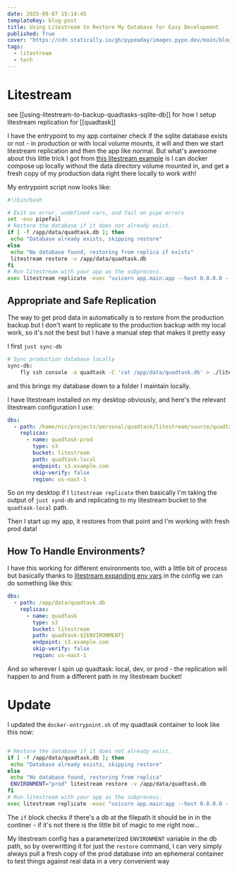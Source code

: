 ```yaml
---
date: 2025-08-07 15:14:45
templateKey: blog-post
title: Using Litestream to Restore My Database for Easy Development
published: True
cover: "https://cdn.statically.io/gh/pypeaday/images.pype.dev/main/blog-media/20250807213014_2a14556e.png"
tags:
  - litestream
  - tech
---
```


# Litestream

see [[using-litestream-to-backup-quadtasks-sqlite-db]] for how I setup litestream replication for [[quadtask]]

I have the entrypoint to my app container check if the sqlite database exists
or not - in production or with local volume mounts, it will and then we start
litestream replication and then the app like normal. But what's awesome about
this little trick I got from [this litestream
example](https://github.com/benbjohnson/litestream-docker-example/tree/main) is
I can docker compose up locally without the data directory volume mounted in,
and get a fresh copy of my production data right there locally to work with!

My entrypoint script now looks like:

```bash
#!/bin/bash

# Exit on error, undefined vars, and fail on pipe errors
set -euo pipefail
# Restore the database if it does not already exist.
if [ -f /app/data/quadtask.db ]; then
 echo "Database already exists, skipping restore"
else
 echo "No database found, restoring from replica if exists"
 litestream restore -v /app/data/quadtask.db
fi
# Run litestream with your app as the subprocess.
exec litestream replicate -exec "uvicorn app.main:app --host 0.0.0.0 --port 8000 --reload --log-level debug"

```

## Appropriate and Safe Replication

The way to get prod data in automatically is to restore from the production
backup but I don't want to replicate to the production backup with my local
work, so it's not the best but I have a manual step that makes it pretty easy

I first `just sync-db`

```bash
# Sync production database locally
sync-db:
    fly ssh console -a quadtask -C 'cat /app/data/quadtask.db' > ./litestream/source/quadtask-prod.db
```

and this brings my database down to a folder I maintain locally.

I have litestream installed on my desktop obviously, and here's the relevant litestream configuration I use:

```yaml
dbs:
  - path: /home/nic/projects/personal/quadtask/litestream/source/quadtask-prod.db
    replicas:
      - name: quadtask-prod
        type: s3
        bucket: litestream
        path: quadtask-local
        endpoint: s3.example.com
        skip-verify: false
        region: us-east-1
```

So on my desktop if I `litestream replicate` then basically I'm taking the
output of `just synd-db` and replicating to my litestream bucket to the
`quadtask-local` path.

Then I start up my app, it restores from that point and I'm working with fresh
prod data!

## How To Handle Environments?

I have this working for different environments too, with a little bit of
process but basically thanks to [litestream expanding env
vars](https://litestream.io/reference/config/#variable-expansion) in the config
we can do something like this:

```yaml
dbs:
  - path: /app/data/quadtask.db
    replicas:
      - name: quadtask
        type: s3
        bucket: litestream
        path: quadtask-${ENVIRONMENT}
        endpoint: s3.example.com
        skip-verify: false
        region: us-east-1
```

And so wherever I spin up quadtask: local, dev, or prod - the replication will
happen to and from a different path in my litestream bucket!

# Update

I updated the `docker-entrypoint.sh` of my quadtask container to look like this now:

```bash

# Restore the database if it does not already exist.
if [ -f /app/data/quadtask.db ]; then
 echo "Database already exists, skipping restore"
else
 echo "No database found, restoring from replica"
 ENVIRONMENT="prod" litestream restore -v /app/data/quadtask.db
fi
# Run litestream with your app as the subprocess.
exec litestream replicate -exec "uvicorn app.main:app --host 0.0.0.0 --port 8000 --reload --log-level debug"

```

The `if` block checks if there's a db at the filepath it should be in in the continer - if it's not there is the little bit of magic to me right now...

My litestream config has a parameterized `ENVIRONMENT` variable in the db path,
so by overwritting it for just the `restore` command, I can very simply always
pull a fresh copy of the prod database into an ephemeral container to test
things against real data in a very convenient way
